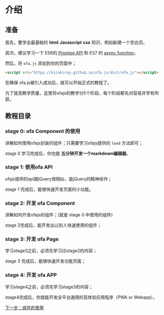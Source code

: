 # 介绍

## 准备

首先，要学会最基础的 **html** **Javascript** **css** 知识，例如新建一个空白页。

其次，建议学习一下 ES6的 [Promise API](https://developer.mozilla.org/zh-CN/docs/Web/JavaScript/Reference/Statements/async_function) 和 ES7 的 [async function](https://developer.mozilla.org/zh-CN/docs/Web/JavaScript/Reference/Statements/async_function)。

然后，将 `ofa.js` 添加到你的页面中；

```html
<script src="https://kirakiray.github.io/ofa.js/dist/ofa.js"></script>
```

在确保 ofa.js被引入成功后，就可以开始正式的教程了。

为了提高教学质量，这里将ofajs的教学分5个阶段，每个阶段都先对容易并学有所获。

## 教程目录

### stage 0: ofa Component 的使用

讲解如何使用ofajs封装的组件；只需要学习ofajs提供的 `load` 方法即可；

stage 0 学习完成后，你也能 **五分钟开发一个markdown编辑器**。

### stage 1: 使用ofa API

ofajs提供的api跟jQuery很相似，是jQuery的精神续作；

stage 1 完成后，能够快速开发页面的小功能。

### stage 2: 开发 ofa Component

讲解如何开发ofajs的组件；(就是 stage 0 中使用的组件)

stage 2完成后，能开发出让别人快速使用的组件；

### stage 3: 开发 ofa Page

学习stage3之前，必须先学习过stage2的内容；

stage 3 完成后，能够快速开发功能页面；

### stage 4: 开发 ofa APP

学习stage4之前，必须先学习stage3的内容；

stage4完成后，你就能开发全平台通用的高体验应用程序（PWA or Webapp）。

[下一步：组件的使用](docs/stage0/start.md)